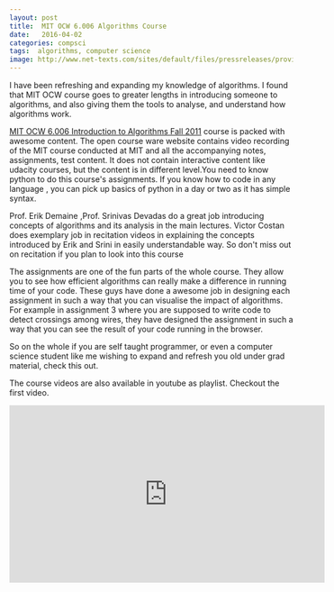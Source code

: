 ```yaml
---
layout: post
title:  MIT OCW 6.006 Algorithms Course
date:   2016-04-02
categories: compsci
tags:  algorithms, computer science
image: http://www.net-texts.com/sites/default/files/pressreleases/provider-logos/MIT-OCW.jpg
---
```

I have been refreshing and expanding my knowledge of algorithms. I found that MIT OCW course goes to greater lengths in  introducing someone to algorithms, and also giving them the tools to analyse, and understand how algorithms work.

[MIT OCW 6.006 Introduction to Algorithms Fall 2011](http://ocw.mit.edu/courses/electrical-engineering-and-computer-science/6-006-introduction-to-algorithms-fall-2011/) 
course is packed with awesome content. The open course ware website contains  video recording of the MIT course conducted at MIT and all the accompanying
notes, assignments, test content. It does not contain interactive content like udacity courses, but the content is in different
level.You need to know python to do this course's assignments. If you know how to code in any language , you can pick up basics of python in a day or two as it has simple syntax.

Prof. Erik Demaine ,Prof. Srinivas Devadas do a great job introducing concepts of algorithms and its analysis in the
main lectures. Victor Costan does exemplary job in recitation videos in explaining the concepts introduced by Erik and Srini
in easily understandable way. So don't miss out on recitation if you plan to look into this course

The assignments are one of the fun parts of the whole course. They allow you to see how efficient algorithms can really make a difference in running time of your code. These guys have done a awesome job in designing each assignment in such a way that you can visualise the impact of algorithms. For example in assignment 3 where you are supposed to write code to detect crossings among wires, they have designed the assignment in such a way that you can see the result of your code running in the browser.

So on the whole if you are self taught programmer, or even a computer science student like me wishing to expand and refresh you old under grad material, check this out.

The course videos are also available in youtube as playlist. Checkout the first video.
<iframe width="560" height="315" src="https://www.youtube.com/embed/HtSuA80QTyo?list=PLUl4u3cNGP61Oq3tWYp6V_F-5jb5L2iHb" frameborder="0" allowfullscreen></iframe>

